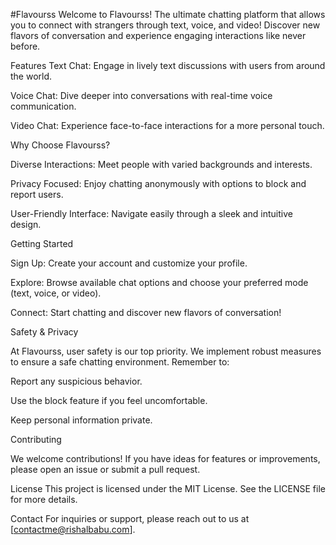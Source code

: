 #Flavourss
Welcome to Flavourss! The ultimate chatting platform that allows you to connect with strangers through text, voice, and video! Discover new flavors of conversation and experience engaging interactions like never before.

Features
Text Chat: Engage in lively text discussions with users from around the world.

Voice Chat: Dive deeper into conversations with real-time voice communication.

Video Chat: Experience face-to-face interactions for a more personal touch.


Why Choose Flavourss?

Diverse Interactions: Meet people with varied backgrounds and interests.

Privacy Focused: Enjoy chatting anonymously with options to block and report users.

User-Friendly Interface: Navigate easily through a sleek and intuitive design.


Getting Started

Sign Up: Create your account and customize your profile.

Explore: Browse available chat options and choose your preferred mode (text, voice, or video).

Connect: Start chatting and discover new flavors of conversation!


Safety & Privacy

At Flavourss, user safety is our top priority. We implement robust measures to ensure a safe chatting environment. Remember to:

Report any suspicious behavior.

Use the block feature if you feel uncomfortable.

Keep personal information private.


Contributing

We welcome contributions! If you have ideas for features or improvements, please open an issue or submit a pull request.

License
This project is licensed under the MIT License. See the LICENSE file for more details.

Contact
For inquiries or support, please reach out to us at [contactme@rishalbabu.com].
